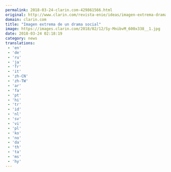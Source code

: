 ```yaml
---
permalink: 2018-03-24-clarin.com-429861566.html
original: http://www.clarin.com/revista-enie/ideas/imagen-extrema-drama-social_0_Byi6QeQ9M.html
domain: clarin.com
title: "Imagen extrema de un drama social"
image: https://images.clarin.com/2018/02/12/Sy-MnibvM_600x338__1.jpg
date: 2018-03-24 02:18:19
category: news
translations: 
 - 'en'
 - 'de'
 - 'ru'
 - 'ja'
 - 'fr'
 - 'it'
 - 'zh-CN'
 - 'zh-TW'
 - 'ar'
 - 'fa'
 - 'pt'
 - 'hi'
 - 'tr'
 - 'id'
 - 'nl'
 - 'sv'
 - 'vi'
 - 'pl'
 - 'ko'
 - 'no'
 - 'da'
 - 'th'
 - 'ta'
 - 'ms'
 - 'hy'
---
```


